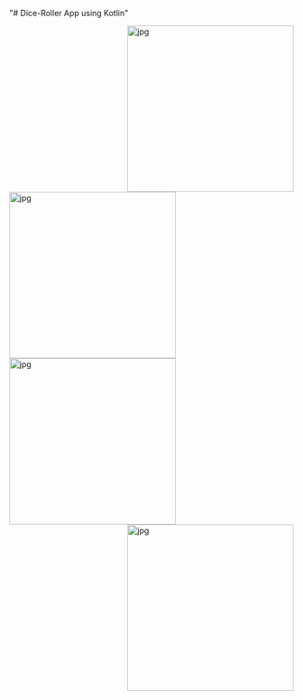 "# Dice-Roller App using Kotlin" 

<img align="right" alt="jpg" src="https://user-images.githubusercontent.com/63442418/144986706-b873d6ad-daa0-4177-b2b3-36dc98fc6369.jpg" width="295px" />
<img align="left" alt="jpg" src="https://user-images.githubusercontent.com/63442418/144986714-01ee7905-e778-4955-970d-a7d4599597a1.jpg" width="295px" />
<img align="left" alt="jpg" src="https://user-images.githubusercontent.com/63442418/144986725-61213599-f2f6-42e1-9d51-2e27639b5577.jpg" width="295px" />
<img align="right" alt="jpg" src="https://user-images.githubusercontent.com/63442418/144986721-3c735df9-26a8-4567-a888-7662b25f0369.jpg" width="295px" />



